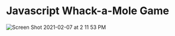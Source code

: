 # Javascript Whack-a-Mole Game

![Screen Shot 2021-02-07 at 2 11 53 PM](https://user-images.githubusercontent.com/77213112/107159616-86828b80-694e-11eb-8c3b-cbf6a495ccbc.png)
